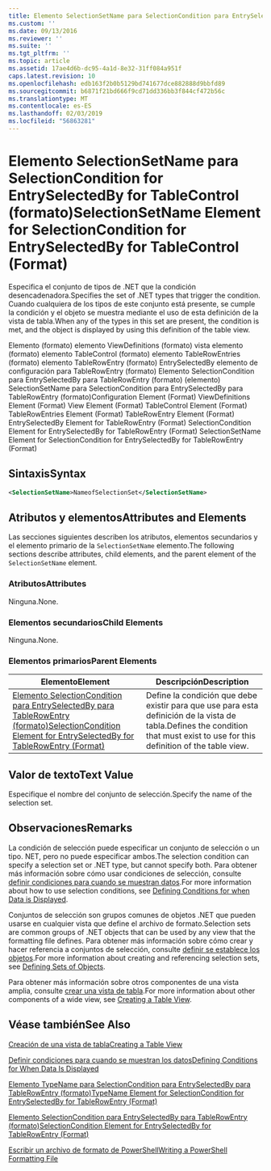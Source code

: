 ```yaml
---
title: Elemento SelectionSetName para SelectionCondition para EntrySelectedBy para TableControl (formato) | Microsoft Docs
ms.custom: ''
ms.date: 09/13/2016
ms.reviewer: ''
ms.suite: ''
ms.tgt_pltfrm: ''
ms.topic: article
ms.assetid: 17ae4d6b-dc95-4a1d-8e32-31ff084a951f
caps.latest.revision: 10
ms.openlocfilehash: edb163f2b0b5129bd741677dce882888d9bbfd89
ms.sourcegitcommit: b6871f21bd666f9cd71dd336bb3f844cf472b56c
ms.translationtype: MT
ms.contentlocale: es-ES
ms.lasthandoff: 02/03/2019
ms.locfileid: "56863281"
---
```

# <a name="selectionsetname-element-for-selectioncondition-for-entryselectedby-for-tablecontrol-format"></a><span data-ttu-id="8b3af-102">Elemento SelectionSetName para SelectionCondition for EntrySelectedBy for TableControl (formato)</span><span class="sxs-lookup"><span data-stu-id="8b3af-102">SelectionSetName Element for SelectionCondition for EntrySelectedBy for TableControl (Format)</span></span>

<span data-ttu-id="8b3af-103">Especifica el conjunto de tipos de .NET que la condición desencadenadora.</span><span class="sxs-lookup"><span data-stu-id="8b3af-103">Specifies the set of .NET types that trigger the condition.</span></span> <span data-ttu-id="8b3af-104">Cuando cualquiera de los tipos de este conjunto está presente, se cumple la condición y el objeto se muestra mediante el uso de esta definición de la vista de tabla.</span><span class="sxs-lookup"><span data-stu-id="8b3af-104">When any of the types in this set are present, the condition is met, and the object is displayed by using this definition of the table view.</span></span>

<span data-ttu-id="8b3af-105">Elemento (formato) elemento ViewDefinitions (formato) vista elemento (formato) elemento TableControl (formato) elemento TableRowEntries (formato) elemento TableRowEntry (formato) EntrySelectedBy elemento de configuración para TableRowEntry (formato) Elemento SelectionCondition para EntrySelectedBy para TableRowEntry (formato) (elemento) SelectionSetName para SelectionCondition para EntrySelectedBy para TableRowEntry (formato)</span><span class="sxs-lookup"><span data-stu-id="8b3af-105">Configuration Element (Format) ViewDefinitions Element (Format) View Element (Format) TableControl Element (Format) TableRowEntries Element (Format) TableRowEntry Element (Format) EntrySelectedBy Element for TableRowEntry (Format) SelectionCondition Element for EntrySelectedBy for TableRowEntry (Format) SelectionSetName Element for SelectionCondition for EntrySelectedBy for TableRowEntry (Format)</span></span>

## <a name="syntax"></a><span data-ttu-id="8b3af-106">Sintaxis</span><span class="sxs-lookup"><span data-stu-id="8b3af-106">Syntax</span></span>

```xml
<SelectionSetName>NameofSelectionSet</SelectionSetName>
```

## <a name="attributes-and-elements"></a><span data-ttu-id="8b3af-107">Atributos y elementos</span><span class="sxs-lookup"><span data-stu-id="8b3af-107">Attributes and Elements</span></span>

<span data-ttu-id="8b3af-108">Las secciones siguientes describen los atributos, elementos secundarios y el elemento primario de la `SelectionSetName` elemento.</span><span class="sxs-lookup"><span data-stu-id="8b3af-108">The following sections describe attributes, child elements, and the parent element of the `SelectionSetName` element.</span></span>

### <a name="attributes"></a><span data-ttu-id="8b3af-109">Atributos</span><span class="sxs-lookup"><span data-stu-id="8b3af-109">Attributes</span></span>

<span data-ttu-id="8b3af-110">Ninguna.</span><span class="sxs-lookup"><span data-stu-id="8b3af-110">None.</span></span>

### <a name="child-elements"></a><span data-ttu-id="8b3af-111">Elementos secundarios</span><span class="sxs-lookup"><span data-stu-id="8b3af-111">Child Elements</span></span>

<span data-ttu-id="8b3af-112">Ninguna.</span><span class="sxs-lookup"><span data-stu-id="8b3af-112">None.</span></span>

### <a name="parent-elements"></a><span data-ttu-id="8b3af-113">Elementos primarios</span><span class="sxs-lookup"><span data-stu-id="8b3af-113">Parent Elements</span></span>

|<span data-ttu-id="8b3af-114">Elemento</span><span class="sxs-lookup"><span data-stu-id="8b3af-114">Element</span></span>|<span data-ttu-id="8b3af-115">Descripción</span><span class="sxs-lookup"><span data-stu-id="8b3af-115">Description</span></span>|
|-------------|-----------------|
|[<span data-ttu-id="8b3af-116">Elemento SelectionCondition para EntrySelectedBy para TableRowEntry (formato)</span><span class="sxs-lookup"><span data-stu-id="8b3af-116">SelectionCondition Element for EntrySelectedBy for TableRowEntry (Format)</span></span>](./selectioncondition-element-for-entryselectedby-for-tablecontrol-format.md)|<span data-ttu-id="8b3af-117">Define la condición que debe existir para que use para esta definición de la vista de tabla.</span><span class="sxs-lookup"><span data-stu-id="8b3af-117">Defines the condition that must exist to use for this definition of the table view.</span></span>|

## <a name="text-value"></a><span data-ttu-id="8b3af-118">Valor de texto</span><span class="sxs-lookup"><span data-stu-id="8b3af-118">Text Value</span></span>

<span data-ttu-id="8b3af-119">Especifique el nombre del conjunto de selección.</span><span class="sxs-lookup"><span data-stu-id="8b3af-119">Specify the name of the selection set.</span></span>

## <a name="remarks"></a><span data-ttu-id="8b3af-120">Observaciones</span><span class="sxs-lookup"><span data-stu-id="8b3af-120">Remarks</span></span>

<span data-ttu-id="8b3af-121">La condición de selección puede especificar un conjunto de selección o un tipo. NET, pero no puede especificar ambos.</span><span class="sxs-lookup"><span data-stu-id="8b3af-121">The selection condition can specify a selection set or .NET type, but cannot specify both.</span></span> <span data-ttu-id="8b3af-122">Para obtener más información sobre cómo usar condiciones de selección, consulte [definir condiciones para cuando se muestran datos](./defining-conditions-for-displaying-data.md).</span><span class="sxs-lookup"><span data-stu-id="8b3af-122">For more information about how to use selection conditions, see [Defining Conditions for when Data is Displayed](./defining-conditions-for-displaying-data.md).</span></span>

<span data-ttu-id="8b3af-123">Conjuntos de selección son grupos comunes de objetos .NET que pueden usarse en cualquier vista que define el archivo de formato.</span><span class="sxs-lookup"><span data-stu-id="8b3af-123">Selection sets are common groups of .NET objects that can be used by any view that the formatting file defines.</span></span> <span data-ttu-id="8b3af-124">Para obtener más información sobre cómo crear y hacer referencia a conjuntos de selección, consulte [definir se establece los objetos](./defining-selection-sets.md).</span><span class="sxs-lookup"><span data-stu-id="8b3af-124">For more information about creating and referencing selection sets, see [Defining Sets of Objects](./defining-selection-sets.md).</span></span>

<span data-ttu-id="8b3af-125">Para obtener más información sobre otros componentes de una vista amplia, consulte [crear una vista de tabla](./creating-a-table-view.md).</span><span class="sxs-lookup"><span data-stu-id="8b3af-125">For more information about other components of a wide view, see [Creating a Table View](./creating-a-table-view.md).</span></span>

## <a name="see-also"></a><span data-ttu-id="8b3af-126">Véase también</span><span class="sxs-lookup"><span data-stu-id="8b3af-126">See Also</span></span>

[<span data-ttu-id="8b3af-127">Creación de una vista de tabla</span><span class="sxs-lookup"><span data-stu-id="8b3af-127">Creating a Table View</span></span>](./creating-a-table-view.md)

[<span data-ttu-id="8b3af-128">Definir condiciones para cuando se muestran los datos</span><span class="sxs-lookup"><span data-stu-id="8b3af-128">Defining Conditions for When Data Is Displayed</span></span>](./defining-conditions-for-displaying-data.md)

[<span data-ttu-id="8b3af-129">Elemento TypeName para SelectionCondition para EntrySelectedBy para TableRowEntry (formato)</span><span class="sxs-lookup"><span data-stu-id="8b3af-129">TypeName Element for SelectionCondition for EntrySelectedBy for TableRowEntry (Format)</span></span>](./typename-element-for-selectioncondition-for-entryselectedby-for-tablecontrol-format.md)

[<span data-ttu-id="8b3af-130">Elemento SelectionCondition para EntrySelectedBy para TableRowEntry (formato)</span><span class="sxs-lookup"><span data-stu-id="8b3af-130">SelectionCondition Element for EntrySelectedBy for TableRowEntry (Format)</span></span>](./selectioncondition-element-for-entryselectedby-for-tablecontrol-format.md)

[<span data-ttu-id="8b3af-131">Escribir un archivo de formato de PowerShell</span><span class="sxs-lookup"><span data-stu-id="8b3af-131">Writing a PowerShell Formatting File</span></span>](./writing-a-powershell-formatting-file.md)

